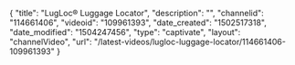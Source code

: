 {
    "title": "LugLoc&reg; Luggage Locator",
    "description": "",
    "channelid": "114661406",
    "videoid": "109961393",
    "date_created": "1502517318",
    "date_modified": "1504247456",
    "type": "captivate",
    "layout": "channelVideo",
    "url": "\/latest-videos\/lugloc-luggage-locator\/114661406-109961393"
}